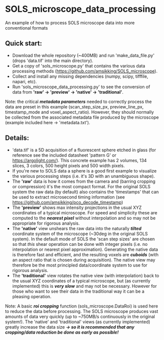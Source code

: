 # SOLS_microscope_data_processing
An example of how to process SOLS microscope data into more conventional formats
## Quick start:
- Download the whole repository (~400MB) and run 'make_data_file.py' (drops 'data.tif' into the main directory).
- Get a copy of 'sols_microscope.py' that contains the various data processing methods (https://github.com/amsikking/SOLS_microscope).
- Collect and install any missing dependencies (numpy, scipy, tifffile, napari, etc).
- Run 'sols_microscope_data_processing.py' to see the conversion of data from **'raw' -> 'preview' -> 'native' -> 'traditional'**.

Note: the critical **_metadata parameters_** needed to correctly process the data are preset in this example (scan_step_size_px, preview_line_px, timestamp_mode and voxel_aspect_ratio). However, they should normally be collected from the associated metadata file produced by the microscope (example included here -> 'metadata.txt').
## Details:
- 'data.tif' is a 5D acquisition of a fluorescent sphere etched in glass (for reference see the included datasheet 'pattern G' or https://argolight.com/). This concrete example has 2 volumes, 134 slices, 3 colors, 500 height pixels and 500 width pixels.
- If you're new to SOLS data a sphere is a good first example to visualize the various processing steps (i.e. it's 3D with an unambiguous shape).
- The **'raw'** data is how it comes from the camera and (barring cropping or compression) it's the most compact format. For the original SOLS system the raw data (by default) also contains the 'timestamps' that can be used to extract microsecond timing information (see https://github.com/amsikking/pco_decode_timestamp)
- The **'preview'** shows max intensity projections in the usual XYZ coordinates of a typical microscope. For speed and simplicity these are computed to the **_nearest pixel_** without interpolation and so may not be appropriate for rigorous analysis.
- The **'native'** view unshears the raw data into the naturally **_tilted_** coordinate system of the microscope (~30deg in the original SOLS system). In the default mode of SOLS the 'scan step sizes' are chosen so that _this_ shear operation can be done with integer pixels (i.e. no interpolation or nearest pixel approximation). Generating the native data is therefore fast and efficient, and the resulting voxels are **_cuboids_** (with an aspect ratio that is chosen during acquisition). The native view may therefore be the most principled data/coordinate system to use for rigorous analysis.
- The **'traditional'** view rotates the native view (with interpolation) back to the usual XYZ coordinates of a typical microscope, but (as currently implemented) this is **_very slow_** and may not be necessary. However for those who want to see their data in the traditional way it can be a pleasing operation.

Note: A basic **_roi cropping_** function (sols_microscope.DataRoi) is used here to reduce the data before processing. The SOLS microscope produces vast amounts of data very quickly (up to ~750MB/s continuously in the original system!). The 'native' and 'traditional' views (as currently implemented) greatly increase the data size **_-> so it is recommended that any cropping/data reduction be done as early as possible!_**


